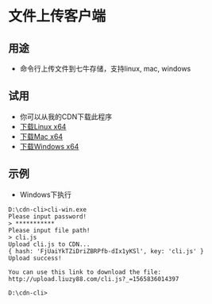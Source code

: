 # 文件上传客户端

## 用途
- 命令行上传文件到七牛存储，支持linux, mac, windows

## 试用
- 你可以从我的CDN下载此程序
- [下载Linux x64](http://upload.liuzy88.com/cli-linux)
- [下载Mac x64](http://upload.liuzy88.com/cli-macos)
- [下载Windows x64](http://upload.liuzy88.com/cli-win.exe)

## 示例
- Windows下执行
```
D:\cdn-cli>cli-win.exe
Please input password!
> ***********
Please input file path!
> cli.js
Upload cli.js to CDN...
{ hash: 'FjUaiYkTZiDriZBRPfb-dIx1yKSl', key: 'cli.js' }
Upload success!

You can use this link to download the file:
http://upload.liuzy88.com/cli.js?_=1565836014397

D:\cdn-cli>
```
